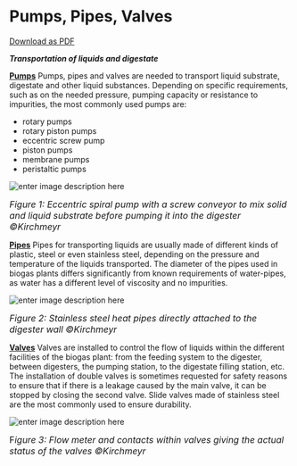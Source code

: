 ﻿# Pumps, Pipes, Valves
[Download as PDF](https://storage.googleapis.com/dibicoo-matchmaking-tool.appspot.com/factsheets/DiBiCoo%20D.2.2%20Factsheet%2004%20Pumps%20pipes%20valves_NEW.pdf)

***Transportation of liquids and digestate***

<ins>**Pumps**</ins>
Pumps, pipes and valves are needed to transport liquid substrate, digestate and other liquid substances. 
Depending on specific requirements, such as on the needed pressure, pumping capacity or resistance to impurities, the most commonly used pumps are:

 - rotary pumps
 - rotary piston pumps
 - eccentric screw pump
 - piston pumps
 - membrane pumps
 - peristaltic pumps

![enter image description here](https://storage.googleapis.com/dibicoo-matchmaking-tool.appspot.com/factsheets/image-04_1.png)

<font size="3">*Figure 1: Eccentric spiral pump with a screw conveyor to mix solid and liquid substrate before pumping it into the digester ©Kirchmeyr*</font>

<ins>**Pipes**</ins>
Pipes for transporting liquids are usually made of different kinds of plastic, steel or even stainless steel, depending on the pressure and temperature of the liquids transported. The diameter of the pipes used in biogas plants differs significantly from known requirements of water-pipes, as water has a different level of viscosity and no impurities.

![enter image description here](https://storage.googleapis.com/dibicoo-matchmaking-tool.appspot.com/factsheets/image-04_2.png)

<font size="3">*Figure 2: Stainless steel heat pipes directly attached to the digester wall ©Kirchmeyr*</font>

<ins>**Valves**</ins>
Valves are installed to control the flow of liquids within the different facilities of the biogas plant: from the feeding system to the digester, between digesters, the pumping station, to the digestate filling station, etc. The installation of double valves is sometimes requested for safety reasons to ensure that if there is a leakage caused by the main valve, it can be stopped by closing the second valve. Slide valves made of stainless steel are the most commonly used to ensure durability.

![enter image description here](https://storage.googleapis.com/dibicoo-matchmaking-tool.appspot.com/factsheets/image-04_3.png)

<font size="3">F*igure 3: Flow meter and contacts within valves giving the actual status of the valves ©Kirchmeyr*</font>
